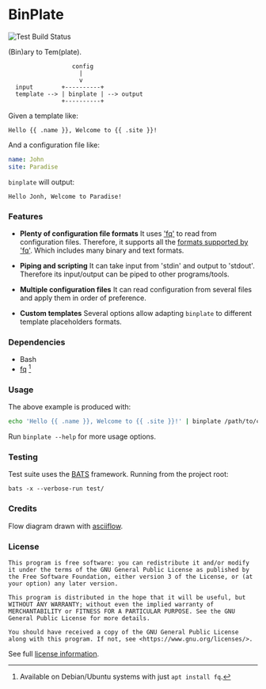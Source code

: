 # BinPlate
![Test Build Status][b1]

(Bin)ary to Tem(plate).
```
                  config
                    |
                    v
  input        +----------+
  template --> | binplate | --> output
               +----------+
```

Given a template like:
```
Hello {{ .name }}, Welcome to {{ .site }}!
```

And a configuration file like:
```yaml
name: John
site: Paradise
```

`binplate` will output:
```
Hello Jonh, Welcome to Paradise!
```

### Features

 * **Plenty of configuration file formats**
   It uses ['fq'][1] to read from configuration files. Therefore, it
   supports all the [formats supported by 'fq'][2]. Which includes
   many binary and text formats.

 * **Piping and scripting**
   It can take input from 'stdin' and output to 'stdout'. Therefore
   its input/output can be piped to other programs/tools.

 * **Multiple configuration files**
   It can read configuration from several files and apply them in
   order of preference.

 * **Custom templates**
   Several options allow adapting `binplate` to different template
   placeholders formats.

[1]: https://github.com/wader/fq
[2]: https://github.com/wader/fq#supported-formats


### Dependencies

 * Bash
 * [fq][1] [^1]


### Usage

The above example is produced with:
```bash
echo 'Hello {{ .name }}, Welcome to {{ .site }}!' | binplate /path/to/config.yml
```

Run `binplate --help` for more usage options.

### Testing

Test suite uses the [BATS][3] framework. Running from the project root:
```
bats -x --verbose-run test/
```

[3]: https://github.com/bats-core/bats-core

### Credits

Flow diagram drawn with [asciiflow][4].

[4]: https://asciiflow.com


### License

```
This program is free software: you can redistribute it and/or modify
it under the terms of the GNU General Public License as published by
the Free Software Foundation, either version 3 of the License, or (at
your option) any later version.

This program is distributed in the hope that it will be useful, but
WITHOUT ANY WARRANTY; without even the implied warranty of
MERCHANTABILITY or FITNESS FOR A PARTICULAR PURPOSE. See the GNU
General Public License for more details.

You should have received a copy of the GNU General Public License
along with this program. If not, see <https://www.gnu.org/licenses/>.
```

See full [license information][5].

[5]: ./LICENSE


[^1]: Available on Debian/Ubuntu systems with just `apt install fq`.


[b1]: https://img.shields.io/github/actions/workflow/status/rockstorm101/binplate/test-build.yml?branch=master
